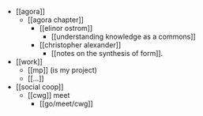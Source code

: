 - [[agora]]
  - [[agora chapter]]
    - [[elinor ostrom]]
      - [[understanding knowledge as a commons]]
    - [[christopher alexander]]
      - [[notes on the synthesis of form]].
- [[work]]
  - [[mp]] (is my project)
  - [[...]]
- [[social coop]]
  - [[cwg]] meet
    - [[go/meet/cwg]]
